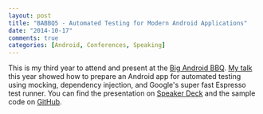 ```yaml
---
layout: post
title: "BABBQ5 - Automated Testing for Modern Android Applications"
date: "2014-10-17"
comments: true
categories: [Android, Conferences, Speaking]
---
```


This is my third year to attend and present at the [Big Android BBQ](http://www.bigandroidbbq.com/). [My talk](http://news.bigandroidbbq.com/2014/09/speaker-spotlight-andrew-dyer.html) this year showed how to prepare an Android app for automated testing using mocking, dependency injection, and Google's super fast Espresso test runner. You can find the presentation on [Speaker Deck](https://speakerdeck.com/abdyer/babbq5-automated-testing-for-modern-android-applications) and the sample code on [GitHub](https://github.com/abdyer/android-test-demo).
<br/>
<script async class="speakerdeck-embed" data-id="10d2c2b039470132e0fd3e50d861d083" data-ratio="1.77777777777778" src="//speakerdeck.com/assets/embed.js"></script>
